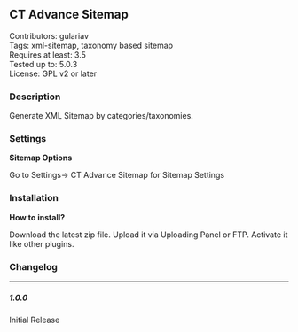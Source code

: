 ## CT Advance Sitemap

Contributors: gulariav <br/>
Tags: xml-sitemap, taxonomy based sitemap<br/>
Requires at least: 3.5<br/>
Tested up to: 5.0.3<br/>
License: GPL v2 or later<br/>


### Description
Generate XML Sitemap by categories/taxonomies.  



### Settings 

**Sitemap Options** 

Go to Settings-> CT Advance Sitemap for Sitemap Settings 


### Installation  

**How to install?** 

Download the latest zip file. Upload it via Uploading Panel or FTP. Activate it like other plugins.  


### Changelog
--------

##### 1.0.0
Initial Release<br/>
